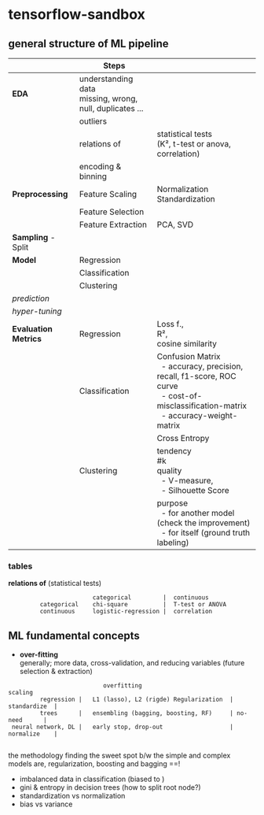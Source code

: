 # tensorflow-sandbox




## general structure of ML pipeline


|                        | **Steps**                                                    |                                                                                                                                                                     |
|------------------------|--------------------------------------------------------------|---------------------------------------------------------------------------------------------------------------------------------------------------------------------| 
| **EDA**                | understanding data <br/>missing, wrong, null, duplicates ... |                                                                                                                                                                     | 
|                        | outliers                                                     |                                                                                                                                                                     |
|                        | relations of                                                 | statistical tests <br/> (K², t-test or anova, correlation)                                                                                                          | 
|                        | encoding & binning                                           |                                                                                                                                                                     | 
| **Preprocessing**      | Feature Scaling                                              | Normalization <br/> Standardization                                                                                                                                 |
|                        | Feature Selection                                            |                                                                                                                                                                     |
|                        | Feature Extraction                                           | PCA, SVD                                                                                                                                                            |
| **Sampling** - Split   |                                                              |                                                                                                                                                                     |
| **Model**              | Regression                                                   |                                                                                                                                                                     |     
|                        | Classification                                               |                                                                                                                                                                     |    
|                        | Clustering                                                   |                                                                                                                                                                     |     
| _prediction_           |                                                              |                                                                                                                                                                     |
| _hyper-tuning_         |                                                              |                                                                                                                                                                     |
| **Evaluation Metrics** | Regression                                                   | Loss f., <br/>R², <br/>cosine similarity                                                                                                                            |
|                        | Classification                                               | Confusion Matrix <br/>&nbsp; - accuracy, precision, recall, f1-score, ROC curve <br/>&nbsp; - cost-of-misclassification-matrix <br/>&nbsp; - accuracy-weight-matrix | 
|                        |                                                              | Cross Entropy                                                                                                                                                       |
|                        | Clustering                                                   | tendency <br/>#k <br/> quality <br/>&nbsp; - V-measure, <br/>&nbsp; - Silhouette Score                                                                              |
|                        |                                                              | purpose <br/>&nbsp; - for another model (check the improvement) <br/>&nbsp; - for itself (ground truth labeling)                                                    |


### tables

**relations of** (statistical tests)
```
                        categorical         |  continuous
         categorical    chi-square          |  T-test or ANOVA
         continuous     logistic-regression |  correlation
```

## ML fundamental concepts

- **over-fitting**</br>
generally; more data, cross-validation, and reducing variables (future selection & extraction)

```
                           overfitting                            scaling         
         regression |   L1 (lasso), L2 (rigde) Regularization  | standardize  | 
         trees      |   ensembling (bagging, boosting, RF)     | no-need      |
 neural network, DL |   early stop, drop-out                   | normalize    |
         
```
the methodology finding the sweet spot b/w the simple and complex models are, regularization, boosting and bagging ==!

- imbalanced data in classification (biased to )
- gini & entropy in decision trees (how to split root node?)
- standardization vs normalization
- bias vs variance